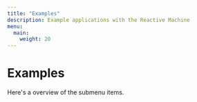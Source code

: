 ```yaml
---
title: "Examples"
description: Example applications with the Reactive Machine
menu:
  main: 
    weight: 20
---
```


# Examples

Here's a overview of the submenu items.